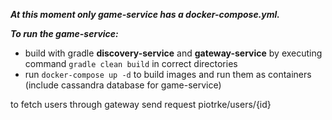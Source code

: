 ***At this moment only game-service has a docker-compose.yml.***

***To run the game-service:***
- build with gradle **discovery-service** and **gateway-service** by executing command `gradle clean build`
in correct directories
- run `docker-compose up -d` to build images and run them as containers (include cassandra database for game-service)

to fetch users through gateway send request
piotrke/users/{id}